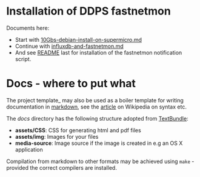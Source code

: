 
# Installation of DDPS fastnetmon

Documents here:

  - Start with [10Gbs-debian-install-on-supermicro.md](docs/10Gbs-debian-install-on-supermicro.md)
  - Continue with [influxdb-and-fastnetmon.md](docs/influxdb-and-fastnetmon.md)
  - And see [README](../src/README.md) last for installation of the fastnetmon notification script.

# Docs - where to put what

The project template_ may also be used as a boiler template for writing
documentation in [markdown](https://daringfireball.net/projects/markdown/), see
the [article](https://en.wikipedia.org/wiki/Markdow) on Wikipedia on syntax
etc.

The _docs_ directory has the following structure adopted from
[TextBundle](textbundle.org):

  - **assets/CSS**: CSS for generating html and pdf files
  - **assets/img**: Images for your files
  - **media-source**: Image source if the image is created in e.g an OS X application

Compilation from markdown to other formats may be achieved using ``make`` - provided
the correct compilers are installed.
 
